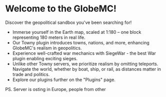 # Welcome to the GlobeMC!
Discover the geopolitical sandbox you've been searching for!

* Immerse yourself in the Earth map, scaled at 1:180 – one block representing 180 meters in real life.
* Our Towny plugin introduces towns, nations, and more, enhancing GlobeMC's realism in geopolitics.
* Experience well-crafted war mechanics with SiegeWar - the best War plugin enabling exciting sieges.
* Unlike other Towny servers, we prioritize realism by omitting teleports. Navigate the world, whether by boat, ship, or rail, as distances matter in trade and politics.
* Explore our plugins further on the "Plugins" page.

PS. Server is osting in Europe, people from other 
